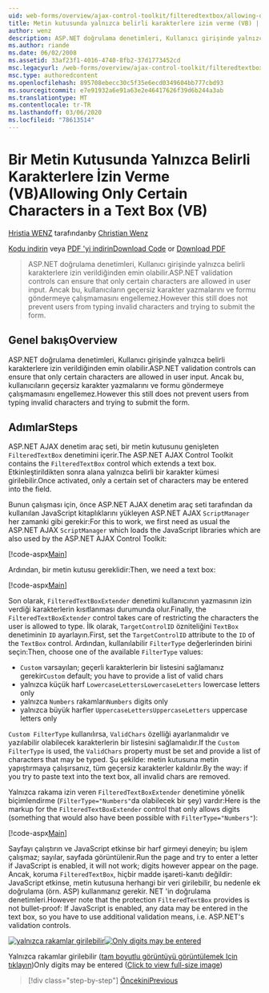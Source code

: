 ```yaml
---
uid: web-forms/overview/ajax-control-toolkit/filteredtextbox/allowing-only-certain-characters-in-a-text-box-vb
title: Metin kutusunda yalnızca belirli karakterlere izin verme (VB) | Microsoft Docs
author: wenz
description: ASP.NET doğrulama denetimleri, Kullanıcı girişinde yalnızca belirli karakterlere izin verildiğinden emin olabilir. Ancak bu, hala kullanıcıların geçersiz yazmalarını engellemez...
ms.author: riande
ms.date: 06/02/2008
ms.assetid: 33af23f1-4016-4740-8fb2-37d1773452cd
msc.legacyurl: /web-forms/overview/ajax-control-toolkit/filteredtextbox/allowing-only-certain-characters-in-a-text-box-vb
msc.type: authoredcontent
ms.openlocfilehash: 895708ebecc30c5f35e6ecd0349604bb777cbd93
ms.sourcegitcommit: e7e91932a6e91a63e2e46417626f39d6b244a3ab
ms.translationtype: MT
ms.contentlocale: tr-TR
ms.lasthandoff: 03/06/2020
ms.locfileid: "78613514"
---
```

# <a name="allowing-only-certain-characters-in-a-text-box-vb"></a><span data-ttu-id="60469-104">Bir Metin Kutusunda Yalnızca Belirli Karakterlere İzin Verme (VB)</span><span class="sxs-lookup"><span data-stu-id="60469-104">Allowing Only Certain Characters in a Text Box (VB)</span></span>

<span data-ttu-id="60469-105">[Hristia WENZ](https://github.com/wenz) tarafından</span><span class="sxs-lookup"><span data-stu-id="60469-105">by [Christian Wenz](https://github.com/wenz)</span></span>

<span data-ttu-id="60469-106">[Kodu indirin](https://download.microsoft.com/download/4/c/2/4c2def7a-0d23-4055-91f9-1f18504167d7/FilteredTextBox0.vb.zip) veya [PDF 'yi indirin](https://download.microsoft.com/download/b/6/a/b6ae89ee-df69-4c87-9bfb-ad1eb2b23373/filteredtextbox0VB.pdf)</span><span class="sxs-lookup"><span data-stu-id="60469-106">[Download Code](https://download.microsoft.com/download/4/c/2/4c2def7a-0d23-4055-91f9-1f18504167d7/FilteredTextBox0.vb.zip) or [Download PDF](https://download.microsoft.com/download/b/6/a/b6ae89ee-df69-4c87-9bfb-ad1eb2b23373/filteredtextbox0VB.pdf)</span></span>

> <span data-ttu-id="60469-107">ASP.NET doğrulama denetimleri, Kullanıcı girişinde yalnızca belirli karakterlere izin verildiğinden emin olabilir.</span><span class="sxs-lookup"><span data-stu-id="60469-107">ASP.NET validation controls can ensure that only certain characters are allowed in user input.</span></span> <span data-ttu-id="60469-108">Ancak bu, kullanıcıların geçersiz karakter yazmalarını ve formu göndermeye çalışmamasını engellemez.</span><span class="sxs-lookup"><span data-stu-id="60469-108">However this still does not prevent users from typing invalid characters and trying to submit the form.</span></span>

## <a name="overview"></a><span data-ttu-id="60469-109">Genel bakış</span><span class="sxs-lookup"><span data-stu-id="60469-109">Overview</span></span>

<span data-ttu-id="60469-110">ASP.NET doğrulama denetimleri, Kullanıcı girişinde yalnızca belirli karakterlere izin verildiğinden emin olabilir.</span><span class="sxs-lookup"><span data-stu-id="60469-110">ASP.NET validation controls can ensure that only certain characters are allowed in user input.</span></span> <span data-ttu-id="60469-111">Ancak bu, kullanıcıların geçersiz karakter yazmalarını ve formu göndermeye çalışmamasını engellemez.</span><span class="sxs-lookup"><span data-stu-id="60469-111">However this still does not prevent users from typing invalid characters and trying to submit the form.</span></span>

## <a name="steps"></a><span data-ttu-id="60469-112">Adımlar</span><span class="sxs-lookup"><span data-stu-id="60469-112">Steps</span></span>

<span data-ttu-id="60469-113">ASP.NET AJAX denetim araç seti, bir metin kutusunu genişleten `FilteredTextBox` denetimini içerir.</span><span class="sxs-lookup"><span data-stu-id="60469-113">The ASP.NET AJAX Control Toolkit contains the `FilteredTextBox` control which extends a text box.</span></span> <span data-ttu-id="60469-114">Etkinleştirildikten sonra alana yalnızca belirli bir karakter kümesi girilebilir.</span><span class="sxs-lookup"><span data-stu-id="60469-114">Once activated, only a certain set of characters may be entered into the field.</span></span>

<span data-ttu-id="60469-115">Bunun çalışması için, önce ASP.NET AJAX denetim araç seti tarafından da kullanılan JavaScript kitaplıklarını yükleyen ASP.NET AJAX `ScriptManager` her zamanki gibi gerekir:</span><span class="sxs-lookup"><span data-stu-id="60469-115">For this to work, we first need as usual the ASP.NET AJAX `ScriptManager` which loads the JavaScript libraries which are also used by the ASP.NET AJAX Control Toolkit:</span></span>

[!code-aspx[Main](allowing-only-certain-characters-in-a-text-box-vb/samples/sample1.aspx)]

<span data-ttu-id="60469-116">Ardından, bir metin kutusu gereklidir:</span><span class="sxs-lookup"><span data-stu-id="60469-116">Then, we need a text box:</span></span>

[!code-aspx[Main](allowing-only-certain-characters-in-a-text-box-vb/samples/sample2.aspx)]

<span data-ttu-id="60469-117">Son olarak, `FilteredTextBoxExtender` denetimi kullanıcının yazmasının izin verdiği karakterlerin kısıtlanması durumunda olur.</span><span class="sxs-lookup"><span data-stu-id="60469-117">Finally, the `FilteredTextBoxExtender` control takes care of restricting the characters the user is allowed to type.</span></span> <span data-ttu-id="60469-118">İlk olarak, `TargetControlID` özniteliğini `TextBox` denetiminin `ID` ayarlayın.</span><span class="sxs-lookup"><span data-stu-id="60469-118">First, set the `TargetControlID` attribute to the `ID` of the `TextBox` control.</span></span> <span data-ttu-id="60469-119">Ardından, kullanılabilir `FilterType` değerlerinden birini seçin:</span><span class="sxs-lookup"><span data-stu-id="60469-119">Then, choose one of the available `FilterType` values:</span></span>

- <span data-ttu-id="60469-120">`Custom` varsayılan; geçerli karakterlerin bir listesini sağlamanız gerekir</span><span class="sxs-lookup"><span data-stu-id="60469-120">`Custom` default; you have to provide a list of valid chars</span></span>
- <span data-ttu-id="60469-121">yalnızca küçük harf `LowercaseLetters`</span><span class="sxs-lookup"><span data-stu-id="60469-121">`LowercaseLetters` lowercase letters only</span></span>
- <span data-ttu-id="60469-122">yalnızca `Numbers` rakamları</span><span class="sxs-lookup"><span data-stu-id="60469-122">`Numbers` digits only</span></span>
- <span data-ttu-id="60469-123">yalnızca büyük harfler `UppercaseLetters`</span><span class="sxs-lookup"><span data-stu-id="60469-123">`UppercaseLetters` uppercase letters only</span></span>

<span data-ttu-id="60469-124">`Custom FilterType` kullanılırsa, `ValidChars` özelliği ayarlanmalıdır ve yazılabilir olabilecek karakterlerin bir listesini sağlamalıdır.</span><span class="sxs-lookup"><span data-stu-id="60469-124">If the `Custom FilterType` is used, the `ValidChars` property must be set and provide a list of characters that may be typed.</span></span> <span data-ttu-id="60469-125">Şu şekilde: metin kutusuna metin yapıştırmaya çalışırsanız, tüm geçersiz karakterler kaldırılır.</span><span class="sxs-lookup"><span data-stu-id="60469-125">By the way: if you try to paste text into the text box, all invalid chars are removed.</span></span>

<span data-ttu-id="60469-126">Yalnızca rakama izin veren `FilteredTextBoxExtender` denetimine yönelik biçimlendirme (`FilterType="Numbers"`da olabilecek bir şey) vardır:</span><span class="sxs-lookup"><span data-stu-id="60469-126">Here is the markup for the `FilteredTextBoxExtender` control that only allows digits (something that would also have been possible with `FilterType="Numbers"`):</span></span>

[!code-aspx[Main](allowing-only-certain-characters-in-a-text-box-vb/samples/sample3.aspx)]

<span data-ttu-id="60469-127">Sayfayı çalıştırın ve JavaScript etkinse bir harf girmeyi deneyin; bu işlem çalışmaz; sayılar, sayfada görüntülenir.</span><span class="sxs-lookup"><span data-stu-id="60469-127">Run the page and try to enter a letter if JavaScript is enabled, it will not work; digits however appear on the page.</span></span> <span data-ttu-id="60469-128">Ancak, koruma `FilteredTextBox`, hiçbir madde işareti-kanıtı değildir: JavaScript etkinse, metin kutusuna herhangi bir veri girilebilir, bu nedenle ek doğrulama (örn. ASP) kullanmanız gerekir. NET 'in doğrulama denetimleri.</span><span class="sxs-lookup"><span data-stu-id="60469-128">However note that the protection `FilteredTextBox` provides is not bullet-proof: If JavaScript is enabled, any data may be entered in the text box, so you have to use additional validation means, i.e. ASP.NET's validation controls.</span></span>

<span data-ttu-id="60469-129">[![yalnızca rakamlar girilebilir](allowing-only-certain-characters-in-a-text-box-vb/_static/image2.png)](allowing-only-certain-characters-in-a-text-box-vb/_static/image1.png)</span><span class="sxs-lookup"><span data-stu-id="60469-129">[![Only digits may be entered](allowing-only-certain-characters-in-a-text-box-vb/_static/image2.png)](allowing-only-certain-characters-in-a-text-box-vb/_static/image1.png)</span></span>

<span data-ttu-id="60469-130">Yalnızca rakamlar girilebilir ([tam boyutlu görüntüyü görüntülemek Için tıklayın](allowing-only-certain-characters-in-a-text-box-vb/_static/image3.png))</span><span class="sxs-lookup"><span data-stu-id="60469-130">Only digits may be entered ([Click to view full-size image](allowing-only-certain-characters-in-a-text-box-vb/_static/image3.png))</span></span>

> [!div class="step-by-step"]
> [<span data-ttu-id="60469-131">Öncekini</span><span class="sxs-lookup"><span data-stu-id="60469-131">Previous</span></span>](allowing-only-certain-characters-in-a-text-box-cs.md)
